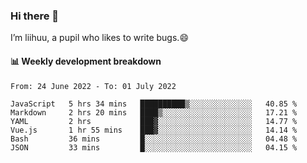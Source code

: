 ### Hi there 👋
I’m liihuu, a pupil who likes to write bugs.😄


#### 📊 Weekly development breakdown
<!--START_SECTION:waka-->

```text
From: 24 June 2022 - To: 01 July 2022

JavaScript   5 hrs 34 mins   ██████████▒░░░░░░░░░░░░░░   40.85 %
Markdown     2 hrs 20 mins   ████▒░░░░░░░░░░░░░░░░░░░░   17.21 %
YAML         2 hrs           ███▓░░░░░░░░░░░░░░░░░░░░░   14.77 %
Vue.js       1 hr 55 mins    ███▓░░░░░░░░░░░░░░░░░░░░░   14.14 %
Bash         36 mins         █░░░░░░░░░░░░░░░░░░░░░░░░   04.48 %
JSON         33 mins         █░░░░░░░░░░░░░░░░░░░░░░░░   04.15 %
```

<!--END_SECTION:waka-->

<!--
**liihuu/liihuu** is a ✨ _special_ ✨ repository because its `README.md` (this file) appears on your GitHub profile.

Here are some ideas to get you started:

- 🔭 I’m currently working on ...
- 🌱 I’m currently learning ...
- 👯 I’m looking to collaborate on ...
- 🤔 I’m looking for help with ...
- 💬 Ask me about ...
- 📫 How to reach me: ...
- 😄 Pronouns: ...
- ⚡ Fun fact: ...
-->
